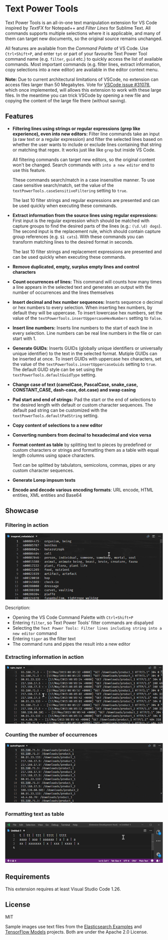 # Text Power Tools

Text Power Tools is an all-in-one text manipulation extension for VS Code inspired by _TextFX_ for Notepad++ and _Filter Lines_ for Sublime Text. All commands supports multiple selections where it is applicable, and many of them can target new documents, so the original source remains unchanged.

All features are available from the *Command Palette* of VS Code. Use `Ctrl+Shift+P`, and enter `tpt` or part of your favourite Text Power Tool command name (e.g. `filter`, `guid` etc.) to quickly access the list of available commands. Most important commands (e.g. filter lines, extract information, copy selections into a new editor) are available in the editor context menu.

**Note:** Due to current architectural limitations of VSCode, no extension can access files larger than 50 Megabytes. Vote for [VSCode issue #31078](https://github.com/Microsoft/vscode/issues/31078), which once implemented, will allows this extension to work with these large files. In the meantime you can trick VSCode by opening a new file and copying the content of the large file there (without saving).

## Features
* **Filtering lines using strings or regular expressions (grep like experience), even into new editors:** Filter line commands take an input (a raw text or a regular expression) and filter the selected lines based on whether the user wants to include or exclude lines containing that string or matching that regex. It works just like like `grep` but inside VS Code.

  All filtering commands can target new editors, so the original content won't be changed. Search commands with `into a new editor` end to use this feature.

  These commands search/match in a case insensitive manner. To use case sensitive search/match, set the value of the `textPowerTools.caseSensitiveFiltering` setting to `true`.

  The last 10 filter strings and regular expressions are presented and can be used quickly when executing these commands.

* **Extract information from the source lines using regular expressions:** First input is the regular expression which should be matched with capture groups to find the desired parts of the lines (e.g.: `(\d.\d) dogs`). The second input is the replacement rule, which should contain capture group references (e.g. `$1 cats`). With these commands you can transform matching lines to the desired format in seconds.

  The last 10 filter strings and replacement expressions are presented and can be used quickly when executing these commands.
* **Remove duplicated, empty, surplus empty lines and control characters**
* **Count occurrences of lines:** This command will counts how many times a line appears in the selected text and generates an output with the number of occurrences and the lines themselves
* **Insert decimal and hex number sequences:** Inserts sequence o decimal or hex numbers to every selection. When inserting hex numbers, by default they will be uppercase. To insert lowercase hex numbers, set the value of the `textPowerTools.insertUppercaseHexNumbers` setting to `false`.
* **Insert line numbers:** Inserts line numbers to the start of each line in every selection. Line numbers can be real line numbers in the file or can start with 1.
* **Generate GUIDs**: Inserts GUIDs (globally unique identifiers or universally unique identifier) to the text in the selected format. Mutiple GUIDs can be inserted at once. To insert GUIDs with uppercase hex characters, set the value of the `textPowerTools.insertUppercaseGuids` setting to `true`. The default GUID style can be set using the `textPowerTools.defaultGuidType` setting.
* **Change case of text (camelCase, PascalCase, snake_case, CONSTANT_CASE, dash-case, dot.case) and swap casing**
* **Pad start and end of strings:** Pad the start or the end of selections to the desired length with default or custom character sequences. The default pad string can be customized with the `textPowerTools.defaultPadString` setting.
* **Copy content of selections to a new editor**
* **Converting numbers from decimal to hexadecimal and vice versa**
* **Format content as table** by splitting text to pieces by predefined or custom characters or strings and formatting them as a table with equal length columns using space characters.

  Text can be splitted by tabulators, semicolons, commas, pipes or any custom character sequences.
* **Generate Lorep impsum texts**
* **Encode and decode various encoding formats**: URL encode, HTML entities, XML entities and Base64

## Showcase

### Filtering in action
![sample filtering](images/filtering.gif)

Description:
* Opening the VS Code Command Palette with `Ctrl+Shift+P`
* Entering `filter`, so Text Power Tools' filter commands are dispalyed
* Selecting the `Text Power Tools: Filter lines including string into a new editor` command
* Entering `tiger` as the filter text
* The command runs and pipes the result into a new editor

### Extracting information in action
![sample extracting](images/extracting.gif)

### Counting the number of occurrences
![sample formatting as table](images/counting.gif)

### Formatting text as table
![sample formatting as table](images/formatAsTable.gif)

## Requirements

This extension requires at least Visual Studio Code 1.26.

## License

MIT

Sample images use text files from the [Elasticsearch Examples](https://github.com/elastic/examples) and [TensorFlow Models](https://github.com/tensorflow/models) projects. Both are under the Apache 2.0 License.